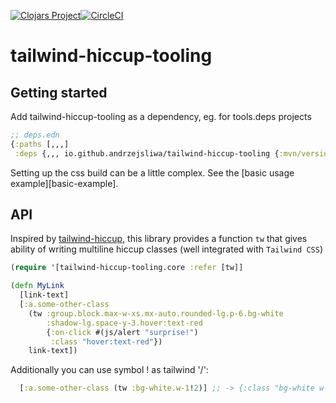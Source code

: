 [![Clojars Project](https://img.shields.io/clojars/v/io.github.andrzejsliwa/tailwind-hiccup-tooling.svg)](https://clojars.org/io.github.andrzejsliwa/tailwind-hiccup-tooling)[![CircleCI](https://dl.circleci.com/status-badge/img/gh/andrzejsliwa/tailwind-hiccup-tooling/tree/main.svg?style=svg)](https://dl.circleci.com/status-badge/redirect/gh/andrzejsliwa/tailwind-hiccup-tooling/tree/main)
# tailwind-hiccup-tooling

## Getting started

Add tailwind-hiccup-tooling as a dependency, eg. for tools.deps projects

```clojure
;; deps.edn
{:paths [,,,]
 :deps {,,, io.github.andrzejsliwa/tailwind-hiccup-tooling {:mvn/version "0.1.0"} ,,,}
```

Setting up the css build can be a little complex. See the [basic usage
example][basic-example].

## API

Inspired by [tailwind-hiccup](https://github.com/rgm/tailwind-hiccup), this library provides a function `tw` that gives ability of
writing multiline hiccup classes (well integrated with `Tailwind CSS`)

```clojure
(require '[tailwind-hiccup-tooling.core :refer [tw]]

(defn MyLink
  [link-text]
  [:a.some-other-class
    (tw :group.block.max-w-xs.mx-auto.rounded-lg.p-6.bg-white
        :shadow-lg.space-y-3.hover:text-red
        {:on-click #(js/alert "surprise!")
         :class "hover:text-red"})
    link-text])
```

Additionally you can use symbol ! as tailwind '/':

```clojure
  [:a.some-other-class (tw :bg-white.w-1!2)] ;; -> {:class "bg-white w-1/2"}

```

[Tailwind CSS]: https://tailwindcss.com